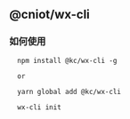 ## @cniot/wx-cli

### 如何使用

```
  npm install @kc/wx-cli -g

  or

  yarn global add @kc/wx-cli

  wx-cli init

```
